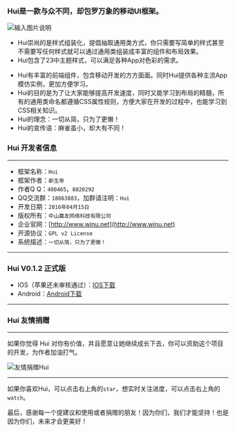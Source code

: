 ### Hui是一款与众不同，却包罗万象的移动UI框架。

![输入图片说明](http://git.oschina.net/uploads/images/2016/0420/152227_433cb12d_526496.png "在这里输入图片标题")

* Hui崇尚的是样式组装化，提倡抽取通用类方式，你只需要写简单的样式甚至不需要写任何样式就可以通过通用类组装成丰富的组件和布局效果。
* Hui包含了23中主题样式，可以满足各种App对色彩的需求。</p>
* Hui有丰富的前端组件，包含移动开发的方方面面。同时Hui提供各种主流App模仿实例，更加方便学习。
* Hui的目的是为了让大家能够提高开发速度，同时又能学习到布局的精髓，所有的通用类命名都遵循CSS属性规则，方便大家在开发的过程中，也能学习到CSS相关知识。
* Hui的理念：一切从简，只为了更懒！
* Hui的宣传语：麻雀虽小，却大有不同！

### Hui 开发者信息

*****

* 框架名称：`Hui`
* 框架作者：`新生帝`
* 作者Q Q：`400465`，`8020292`
* QQ交流群：`18863883`，加群请注明：`Hui`
* 开发日期：`2016年04月15日`
* 版权所有：`中山赢友网络科技有限公司`
* 企业官网：[http://www.winu.net](http://www.winu.net)
* 开源协议：`GPL v2 License`
* 系统描述：`一切从简，只为了更懒！`

*****

### Hui V0.1.2 正式版

* IOS（苹果还未审核通过）：[IOS下载](http://downloadpkg.apicloud.com/app/download?path=/zip/af/04/af04b8ab4b8e444d8fcb2e2c4cbb98a6.ipa)
* Android：[Android下载](http://downloadpkg.apicloud.com/app/download?path=http://7xszrk.com1.z0.glb.clouddn.com/cf033910504d8e1df505622b39ec38e6_d)

*****

### Hui 友情捐赠

*****

如果你觉得 Hui 对你有价值，并且愿意让她继续成长下去，你可以资助这个项目的开发，为作者加油打气。

![友情捐赠Hui](http://git.oschina.net/uploads/images/2016/0207/160936_8f2d5f2e_526496.png "友情捐赠Hui")

*****

如果你喜欢Hui，可以点击右上角的`star`，想实时关注进度，可以点击右上角的`watch`。

最后，感谢每一个提建议和使用或者捐赠的朋友！因为你们，我们才能坚持！也是因为你们，未来才会更美好！

